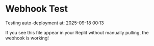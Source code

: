 # Webhook Test

Testing auto-deployment at: 2025-09-18 00:13

If you see this file appear in your Replit without manually pulling, the webhook is working!